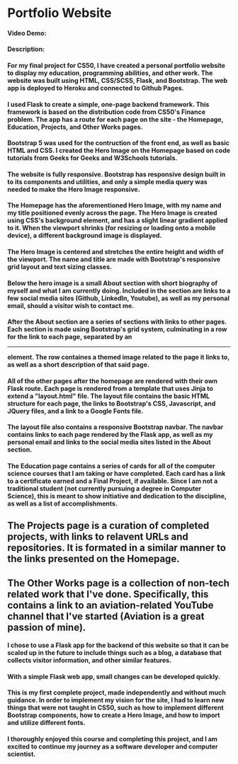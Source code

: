 # Portfolio Website
#### Video Demo:  <URL HERE>
#### Description:

#### For my final project for CS50, I have created a personal portfolio website to display my education, programming abilities, and other work. The website was built using HTML, CSS/SCSS, Flask, and Bootstrap. The web app is deployed to Heroku and connected to Github Pages.

#### I used Flask to create a simple, one-page backend framework. This framework is based on the distribution code from CS50's Finance problem. The app has a route for each page on the site - the Homepage, Education, Projects, and Other Works pages.
#### Bootstrap 5 was used for the contruction of the front end, as well as basic HTML and CSS. I created the Hero Image on the Homepage based on code tutorials from Geeks for Geeks and W3Schools tutorials.
#### The website is fully responsive. Bootstrap has responsive design built in to its components and utilities, and only a simple media query was needed to make the Hero Image responsive.

#### The Homepage has the aforementioned Hero Image, with my name and my title positioned evenly across the page. The Hero Image is created using CSS's background element, and has a slight linear gradient applied to it. When the viewport shrinks (for resizing or loading onto a mobile device), a different background image is displayed.
#### The Hero Image is centered and stretches the entire height and width of the viewport. The name and title are made with Bootstrap's responsive grid layout and text sizing classes.
#### Below the hero image is a small About section with short biography of myself and what I am currently doing. Included in the section are links to a few social media sites (Github, LinkedIn, Youtube), as well as my personal email, should a visitor wish to contact me.
#### After the About section are a series of sections with links to other pages. Each section is made using Bootstrap's grid system, culminating in a row for the link to each page, separated by an <hr> element. The row containes a themed image related to the page it links to, as well as a short description of that said page.

#### All of the other pages after the homepage are rendered with their own Flask route. Each page is rendered from a template that uses Jinja to extend a "layout.html" file. The layout file contains the basic HTML structure for each page, the links to Bootstrap's CSS, Javascript, and JQuery files, and a link to a Google Fonts file.
#### The layout file also contains a responsive Bootstrap navbar. The navbar contains links to each page rendered by the Flask app, as well as my personal email and links to the social media sites listed in the About section.

#### The Education page contains a series of cards for all of the computer science courses that I am taking or have completed. Each card has a link to a certificate earned and a Final Project, if available. Since I am not a traditional student (not currently pursuing a degree in Computer Science), this is meant to show initiative and dedication to the discipline, as well as a list of accomplishments.

## The Projects page is a curation of completed projects, with links to relavent URLs and repositories. It is formated in a similar manner to the links presented on the Homepage.

## The Other Works page is a collection of non-tech related work that I've done. Specifically, this contains a link to an aviation-related YouTube channel that I've started (Aviation is a great passion of mine).

#### I chose to use a Flask app for the backend of this website so that it can be scaled up in the future to include things such as a blog, a database that collects visitor information, and other similar features.
#### With a simple Flask web app, small changes can be developed quickly.



#### This is my first complete project, made independently and without much guidance. In order to implement my vision for the site, I had to learn new things that were not taught in CS50, such as how to implement different Bootstrap components, how to create a Hero Image, and how to import and utilize different fonts.
#### I thoroughly enjoyed this course and completing this project, and I am excited to continue my journey as a software developer and computer scientist.

